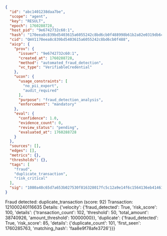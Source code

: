 ```json
{
  "id": "abc1401238daa7be",
  "scope": "agent",
  "key": "RESULT",
  "epoch": 1760288728,
  "host_pid": "9e6742732c60:1",
  "hash": "170eea8c839bd5403615a6055242c8bd6cb0f488998b61b2a82e0319db6c89f8",
  "cid": "QmV1170eea8c839bd5403615a6055242c8bd6cb0f488",
  "aicp": {
    "prov": {
      "issuer": "9e6742732c60:1",
      "created_at": 1760288728,
      "method": "automated_fraud_detection",
      "vc_type": "VerifiableCredential"
    },
    "ucon": {
      "usage_constraints": [
        "no_pii_export",
        "audit_required"
      ],
      "purpose": "fraud_detection_analysis",
      "enforcement": "mandatory"
    },
    "eval": {
      "confidence": 1.0,
      "evidence_count": 0,
      "review_status": "pending",
      "evaluated_at": 1760288728
    }
  },
  "sources": [],
  "edges": [],
  "metrics": {},
  "thresholds": {},
  "tags": [
    "fraud",
    "duplicate_transaction",
    "risk_critical"
  ],
  "sig": "1080a48c65d7a653b027530f816328017fc5c12a9e14f6c1564136eb41461a8d"
}
```

Fraud detected: duplicate_transaction (score: 92)
Transaction: 121000240116635
Details: {'velocity': {'fraud_detected': True, 'risk_score': 100, 'details': {'transaction_count': 102, 'threshold': 50, 'total_amount': 38740926, 'amount_threshold': 10000000}}, 'duplicate': {'fraud_detected': True, 'risk_score': 85, 'details': {'duplicate_count': 101, 'first_seen': 1760285763, 'matching_hash': 'faa8e9f78afe3726'}}}